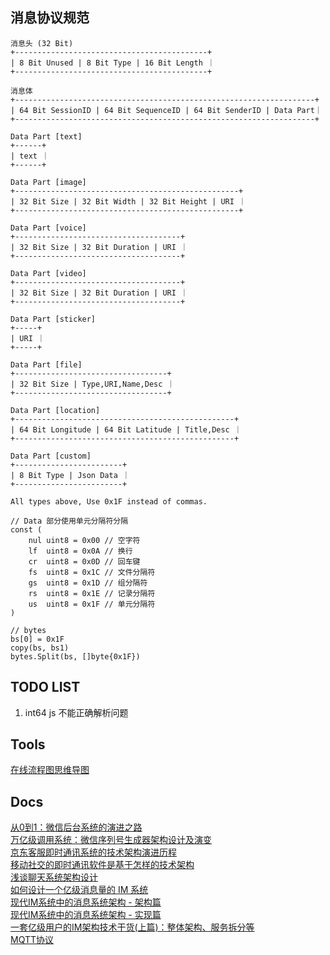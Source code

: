## 消息协议规范

```
消息头 (32 Bit)
+-------------------------------------------+
| 8 Bit Unused | 8 Bit Type | 16 Bit Length ｜
+-------------------------------------------+

消息体
+-------------------------------------------------------------------+
| 64 Bit SessionID | 64 Bit SequenceID | 64 Bit SenderID | Data Part｜
+-------------------------------------------------------------------+

Data Part [text] 
+------+
| text ｜
+------+

Data Part [image] 
+--------------------------------------------------+
| 32 Bit Size | 32 Bit Width | 32 Bit Height | URI ｜
+--------------------------------------------------+

Data Part [voice] 
+-------------------------------------+
| 32 Bit Size | 32 Bit Duration | URI ｜
+-------------------------------------+

Data Part [video] 
+-------------------------------------+
| 32 Bit Size | 32 Bit Duration | URI ｜
+-------------------------------------+

Data Part [sticker] 
+-----+
| URI ｜
+-----+

Data Part [file]
+----------------------------------+
| 32 Bit Size | Type,URI,Name,Desc ｜
+----------------------------------+

Data Part [location]
+-------------------------------------------------+
| 64 Bit Longitude | 64 Bit Latitude | Title,Desc ｜
+-------------------------------------------------+

Data Part [custom]
+------------------------+
| 8 Bit Type | Json Data ｜
+------------------------+

All types above, Use 0x1F instead of commas.
```

```golang
// Data 部分使用单元分隔符分隔
const (
	nul uint8 = 0x00 // 空字符
	lf  uint8 = 0x0A // 换行
	cr  uint8 = 0x0D // 回车键
	fs  uint8 = 0x1C // 文件分隔符
	gs  uint8 = 0x1D // 组分隔符
	rs  uint8 = 0x1E // 记录分隔符
	us  uint8 = 0x1F // 单元分隔符
)
```

```golang
// bytes
bs[0] = 0x1F
copy(bs, bs1)
bytes.Split(bs, []byte{0x1F})
```


## TODO LIST
1. int64 js 不能正确解析问题


## Tools
[在线流程图思维导图](https://www.processon.com)  


## Docs
[从0到1：微信后台系统的演进之路](https://mp.weixin.qq.com/s/fMF_FjcdLiXc_JVmf4fl0w)  
[万亿级调用系统：微信序列号生成器架构设计及演变](https://mp.weixin.qq.com/s/JqIJupVKUNuQYIDDxRtfqA)  
[京东客服即时通讯系统的技术架构演进历程](http://www.52im.net/thread-152-1-1.html)  
[移动社交的即时通讯软件是基于怎样的技术架构](https://www.zhihu.com/question/20458376)  
[浅谈聊天系统架构设计](https://www.isolves.com/it/cxkf/jiagou/2020-12-22/34719.html)  
[如何设计一个亿级消息量的 IM 系统](https://xie.infoq.cn/article/19e95a78e2f5389588debfb1c)  
[现代IM系统中的消息系统架构 - 架构篇](https://developer.aliyun.com/article/698301)  
[现代IM系统中的消息系统架构 - 实现篇](https://developer.aliyun.com/article/710363)  
[一套亿级用户的IM架构技术干货(上篇)：整体架构、服务拆分等](https://zhuanlan.zhihu.com/p/357302917)  
[MQTT协议](https://www.runoob.com/w3cnote/mqtt-intro.html)  
